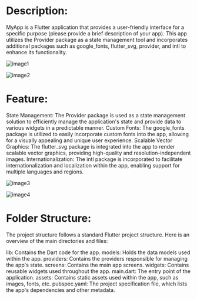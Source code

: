 Description:
============

MyApp is a Flutter application that provides a user-friendly interface for a specific purpose (please provide a brief description of your app). This app utilizes the Provider package as a state management tool and incorporates additional packages such as google_fonts, flutter_svg, provider, and intl to enhance its functionality.


![image1](https://github.com/mdhasnain1078/task-1/assets/113025389/f199c335-7ed9-420a-b04d-9d74b88dc1b6)

![image2](https://github.com/mdhasnain1078/task-1/assets/113025389/0aa0ac10-7902-4cea-8bdc-b055265283b1)


Feature:
========

State Management: The Provider package is used as a state management solution to efficiently manage the application's state and provide data to various widgets in a predictable manner.
Custom Fonts: The google_fonts package is utilized to easily incorporate custom fonts into the app, allowing for a visually appealing and unique user experience.
Scalable Vector Graphics: The flutter_svg package is integrated into the app to render scalable vector graphics, providing high-quality and resolution-independent images.
Internationalization: The intl package is incorporated to facilitate internationalization and localization within the app, enabling support for multiple languages and regions.

![image3](https://github.com/mdhasnain1078/task-1/assets/113025389/00373f99-66dd-4603-9b3a-101cc5667a2d)

![image4](https://github.com/mdhasnain1078/task-1/assets/113025389/c5ed18dd-875e-42bf-973c-9cbfb4717161)


Folder Structure:
================

The project structure follows a standard Flutter project structure. Here is an overview of the main directories and files:

lib: Contains the Dart code for the app.
models: Holds the data models used within the app.
providers: Contains the providers responsible for managing the app's state.
screens: Contains the main app screens.
widgets: Contains reusable widgets used throughout the app.
main.dart: The entry point of the application.
assets: Contains static assets used within the app, such as images, fonts, etc.
pubspec.yaml: The project specification file, which lists the app's dependencies and other metadata.
